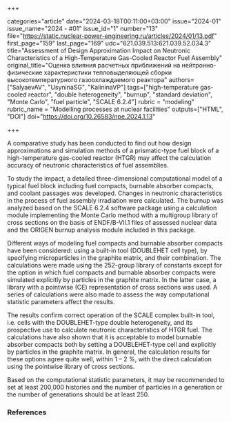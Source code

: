 +++

categories="article"
date="2024-03-18T00:11:00+03:00"
issue="2024-01"
issue_name="2024 - #01"
issue_id="1"
number="13"
file="https://static.nuclear-power-engineering.ru/articles/2024/01/13.pdf"
first_page="159"
last_page="169"
udc="621.039.513:621.039.52.034.3"
title="Assessment of Design Approximation Impact on Neutronic Characteristics 
of a High-Temperature Gas-Cooled Reactor Fuel Assembly"
original_title="Оценка влияния расчетных приближений на нейтронно-физические характеристики тепловыделяющей сборки высокотемпературного газоохлаждаемого реактора"
authors=["SalyaevAV", "UsyninaSG", "KalininaVP"]
tags=["high-temperature gas-cooled reactor", "double heterogeneity", "burnup", "standard deviation", "Monte Carlo", "fuel particle", "SCALE 6.2.4"]
rubric = "modeling"
rubric_name = "Modelling processes at nuclear facilities"
outputs=["HTML", "DOI"]
doi="https://doi.org/10.26583/npe.2024.1.13"

+++

A comparative study has been conducted to find out how design approximations and simulation methods of a prismatic-type fuel block of a high-temperature gas-cooled reactor (HTGR) may affect the calculation accuracy of neutronic characteristics of fuel assemblies. 

To study the impact, a detailed three-dimensional computational model of a typical fuel block including fuel compacts, burnable absorber compacts, and coolant passages was developed. Changes in neutronic characteristics in the process of fuel assembly irradiation were calculated. The burnup was analyzed based on the SCALE 6.2.4 software package using a calculation module implementing the Monte Carlo method with a multigroup library of cross sections on the basis of ENDF/B-VII.1 files of assessed nuclear data and the ORIGEN burnup analysis module included in this package.

Different ways of modeling fuel compacts and burnable absorber compacts have been considered: using a built-in tool (DOUBLEHET cell type), by specifying microparticles in the graphite matrix, and their combination. The calculations were made using the 252-group library of constants except for the option in which fuel compacts and burnable absorber compacts were simulated explicitly by particles in the graphite matrix. In the latter case, a library with a pointwise (CE) representation of cross sections was used. A series of calculations were also made to assess the way computational statistic parameters affect the results.

The results confirm correct operation of the SCALE complex built-in tool, i.e. cells with the DOUBLEHET-type double heterogeneity, and its prospective use to calculate neutronic characteristics of HTGR fuel. The calculations have also shown that it is acceptable to model burnable absorber compacts both by setting a DOUBLEHET-type cell and explicitly by particles in the graphite matrix. In general, the calculation results for these options agree quite well, within 1 – 2 %, with the direct calculation using the pointwise library of cross sections.

Based on the computational statistic parameters, it may be recommended to set at least 200,000 histories and the number of particles in a generation or the number of generations should be at least 250.

### References

